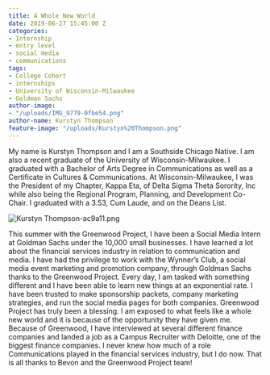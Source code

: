 ```yaml
---
title: A Whole New World
date: 2019-06-27 15:45:00 Z
categories:
- Internship
- entry level
- social media
- communications
tags:
- College Cohort
- internships
- University of Wisconsin-Milwaukee
- Goldman Sachs
author-image:
- "/uploads/IMG_9779-0fbe54.png"
author-name: Kurstyn Thompson
feature-image: "/uploads/Kurstyn%20Thompson.png"
---
```


My name is Kurstyn Thompson and I am a Southside Chicago Native. I am also a recent graduate of the University of Wisconsin-Milwaukee. I graduated with a Bachelor of Arts Degree in Communications as well as a Certificate in Cultures & Communications. At Wisconsin-Milwaukee, I was the President of my Chapter, Kappa Eta, of Delta Sigma Theta Sorority, Inc while also being the Regional Program, Planning, and Development Co-Chair. I graduated with a 3.53, Cum Laude, and on the Deans List. 

![Kurstyn Thompson-ac9a11.png](/uploads/Kurstyn%20Thompson-ac9a11.png)

This summer with the Greenwood Project, I have been a Social Media Intern at Goldman Sachs under the 10,000 small businesses. I have learned a lot about the financial services industry in relation to communication and media. I have had the privilege to work with the Wynner’s Club, a social media event marketing and promotion company, through Goldman Sachs thanks to the Greenwood Project. Every day, I am tasked with something different and I have been able to learn new things at an exponential rate. I have been trusted to make sponsorship packets, company marketing strategies, and run the social media pages for both companies. Greenwood Project has truly been a blessing. I am exposed to what feels like a whole new world and it is because of the opportunity they have given me. Because of Greenwood, I have interviewed at several different finance companies and landed a job as a Campus Recruiter with Deloitte, one of the biggest finance companies. I never knew how much of a role Communications played in the financial services industry, but I do now. That is all thanks to Bevon and the Greenwood Project team!